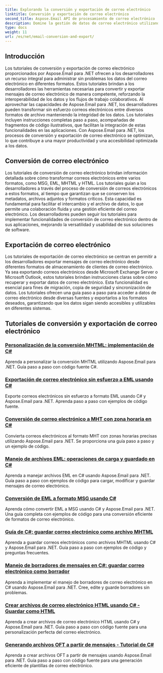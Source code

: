 ```yaml
---
title: Explorando la conversión y exportación de correo electrónico
linktitle: Conversión y exportación de correo electrónico
second_title: Aspose.Email API de procesamiento de correo electrónico .NET
description: Domine la gestión de datos de correo electrónico utilizando Aspose.Email para los tutoriales de .NET. Convierta, exporte correos electrónicos, mantenga la integridad, maneje archivos adjuntos. Eleve con ejemplos.
type: docs
weight: 11
url: /es/net/email-conversion-and-export/
---
```


## Introducción

Los tutoriales de conversión y exportación de correo electrónico proporcionados por Aspose.Email para .NET ofrecen a los desarrolladores un recurso integral para administrar sin problemas los datos del correo electrónico en diferentes formatos. Estos tutoriales brindan a los desarrolladores las herramientas necesarias para convertir y exportar mensajes de correo electrónico de manera competente, reforzando la interoperabilidad de los datos y los flujos de trabajo colaborativos. Al aprovechar las capacidades de Aspose.Email para .NET, los desarrolladores pueden transformar sin esfuerzo correos electrónicos entre diversos formatos de archivo manteniendo la integridad de los datos. Los tutoriales incluyen instrucciones completas paso a paso, acompañadas de fragmentos de código ilustrativos, que facilitan la integración de estas funcionalidades en las aplicaciones. Con Aspose.Email para .NET, los procesos de conversión y exportación de correo electrónico se optimizan, lo que contribuye a una mayor productividad y una accesibilidad optimizada a los datos.

## Conversión de correo electrónico

Los tutoriales de conversión de correo electrónico brindan información detallada sobre cómo transformar correos electrónicos entre varios formatos, como MSG, EML, MHTML y HTML. Los tutoriales guían a los desarrolladores a través del proceso de conversión de correos electrónicos a estos formatos, al tiempo que garantizan que se conserven los metadatos, archivos adjuntos y formatos críticos. Esta capacidad es fundamental para facilitar el intercambio y el archivo de datos, lo que permite una colaboración fluida y una gestión eficiente del correo electrónico. Los desarrolladores pueden seguir los tutoriales para implementar funcionalidades de conversión de correo electrónico dentro de sus aplicaciones, mejorando la versatilidad y usabilidad de sus soluciones de software.

## Exportación de correo electrónico

Los tutoriales de exportación de correo electrónico se centran en permitir a los desarrolladores exportar mensajes de correo electrónico desde diferentes formatos de almacenamiento de clientes de correo electrónico. Ya sea exportando correos electrónicos desde Microsoft Exchange Server o Microsoft Outlook, estos tutoriales brindan instrucciones claras sobre cómo recuperar y exportar datos de correo electrónico. Esta funcionalidad es esencial para fines de migración, copia de seguridad y sincronización de datos. Los tutoriales ofrecen una guía paso a paso para acceder a datos de correo electrónico desde diversas fuentes y exportarlos a los formatos deseados, garantizando que los datos sigan siendo accesibles y utilizables en diferentes sistemas.

## Tutoriales de conversión y exportación de correo electrónico
### [Personalización de la conversión MHTML: implementación de C#](./customizing-mhtml-conversion-csharp-implementation/)
Aprenda a personalizar la conversión MHTML utilizando Aspose.Email para .NET. Guía paso a paso con código fuente C#.
### [Exportación de correo electrónico sin esfuerzo a EML usando C#](./effortless-email-export-to-eml-using-csharp/)
Exporte correos electrónicos sin esfuerzo a formato EML usando C# y Aspose.Email para .NET. Aprenda paso a paso con ejemplos de código fuente.
### [Conversión de correo electrónico a MHT con zona horaria en C#](./converting-email-to-mht-with-timezone-in-csharp/)
Convierta correos electrónicos al formato MHT con zonas horarias precisas utilizando Aspose.Email para .NET. Se proporciona una guía paso a paso y un ejemplo de código.
### [Manejo de archivos EML: operaciones de carga y guardado en C#](./eml-file-handling-load-and-save-operations-in-csharp/)
Aprenda a manejar archivos EML en C# usando Aspose.Email para .NET. Guía paso a paso con ejemplos de código para cargar, modificar y guardar mensajes de correo electrónico.
### [Conversión de EML a formato MSG usando C#](./converting-eml-to-msg-format-using-csharp/)
Aprenda cómo convertir EML a MSG usando C# y Aspose.Email para .NET. Una guía completa con ejemplos de código para una conversión eficiente de formatos de correo electrónico.
### [Guía de C#: guardar correo electrónico como archivo MHTML](./csharp-guide-saving-email-as-mhtml-file/)
Aprenda a guardar correos electrónicos como archivos MHTML usando C# y Aspose.Email para .NET. Guía paso a paso con ejemplos de código y preguntas frecuentes.
### [Manejo de borradores de mensajes en C#: guardar correo electrónico como borrador](./draft-message-handling-in-csharp-saving-email-as-draft/)
Aprenda a implementar el manejo de borradores de correo electrónico en C# usando Aspose.Email para .NET. Cree, edite y guarde borradores sin problemas.
### [Crear archivos de correo electrónico HTML usando C# - Guardar como HTML](./creating-html-email-files-using-csharp-save-as-html/)
Aprenda a crear archivos de correo electrónico HTML usando C# y Aspose.Email para .NET. Guía paso a paso con código fuente para una personalización perfecta del correo electrónico.
### [Generando archivos OFT a partir de mensajes - Tutorial de C#](./generating-oft-files-from-messages-csharp-tutorial/)
Aprenda a crear archivos OFT a partir de mensajes usando Aspose.Email para .NET. Guía paso a paso con código fuente para una generación eficiente de plantillas de correo electrónico.